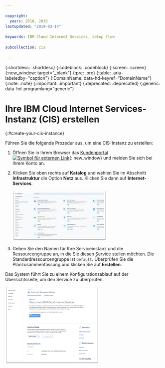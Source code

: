 ```yaml
---

copyright:
  years: 2018, 2019
lastupdated: "2019-03-14"

keywords: IBM Cloud Internet Services, setup flow

subcollection: cis

---
```


{:shortdesc: .shortdesc}
{:codeblock: .codeblock}
{:screen: .screen}
{:new_window: target="_blank"}
{:pre: .pre}
{:table: .aria-labeledby="caption"}
{:DomainName: data-hd-keyref="DomainName"}
{:note: .note}
{:important: .important}
{:deprecated: .deprecated}
{:generic: data-hd-programlang="generic"}

# Ihre IBM Cloud Internet Services-Instanz (CIS) erstellen
{:#create-your-cis-instance}

Führen Sie die folgende Prozedur aus, um eine CIS-Instanz zu erstellen: 

1. Öffnen Sie in Ihrem Browser das [Kundenportal![Symbol für externen Link](../../icons/launch-glyph.svg "Symbol für externen Link")](https://{DomainName}/){: new_window} und melden Sie sich bei Ihrem Konto an.  
2. Klicken Sie oben rechts auf **Katalog** und wählen Sie im Abschnitt **Infrastruktur** die Option **Netz** aus. Klicken Sie dann auf **Internet-Services**.

   <img src="images/reliability0.png" alt="Zeichnung" style="width: 300px;"/>

3. Geben Sie den Namen für Ihre Serviceinstanz und die Ressourcengruppe an, in die Sie diesen Service stellen möchten. Die Standardressourcengruppe ist `default`. Überprüfen Sie die Planzusammenfassung und klicken Sie auf **Erstellen**.
    
Das System führt Sie zu einem Konfigurationsablauf auf der Übersichtsseite, um den Service zu überprüfen. 
    
<img src="images/reliability2.png" alt="Zeichnung" style="width: 300px;"/>
